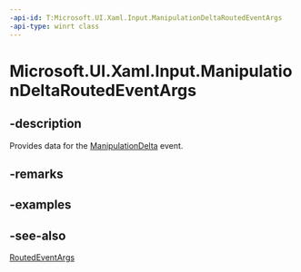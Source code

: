 ```yaml
---
-api-id: T:Microsoft.UI.Xaml.Input.ManipulationDeltaRoutedEventArgs
-api-type: winrt class
---
```


<!-- Class syntax.
public class ManipulationDeltaRoutedEventArgs : Microsoft.UI.Xaml.RoutedEventArgs, Microsoft.UI.Xaml.Input.IManipulationDeltaRoutedEventArgs
-->

# Microsoft.UI.Xaml.Input.ManipulationDeltaRoutedEventArgs

## -description
Provides data for the [ManipulationDelta](../microsoft.ui.xaml/uielement_manipulationdelta.md) event.

## -remarks

## -examples

## -see-also
[RoutedEventArgs](../microsoft.ui.xaml/routedeventargs.md)
